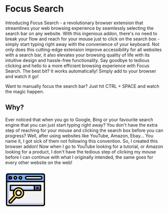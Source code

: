 # Focus Search
 Introducing Focus Search - a revolutionary browser extension that streamlines your web browsing experience by seamlessly selecting the search bar on any website. With this ingenious addon, there's no need to break your flow and reach for your mouse just to click on the search box - simply start typing right away with the convenience of your keyboard.  Not only does this cutting-edge extension improve accessibility for all websites with a search bar, it also elevates your browsing quality of life with its intuitive design and hassle-free functionality. Say goodbye to tedious clicking and hello to a more efficient browsing experience with Focus Search.  The best bit? It works automatically! Simply add to your browser and watch it go!

 Want to manually focus the search bar? Just hit CTRL + SPACE and watch the magic happen.
 
 ## Why?
 Ever noticed that when you go to Google, Bing or your favourite search engine that you can just start typing right away? You don't have the extra step of reaching for your mouse and clicking the search box before you can progress? Well, after using websites like YouTube, Amazon, Ebay... You name it, I got sick of them not following this convention. So, I created this browser addon! Now when I go to YouTube looking for a tutorial, or Amazon looking for a product, I don't have the tedious step of clicking my mouse before I can continue with what I originally intended, the same goes for every other website on the web!

![Focus Search Logo](https://github.com/BenEmm/FocusSearch/blob/main/img/large.png)
